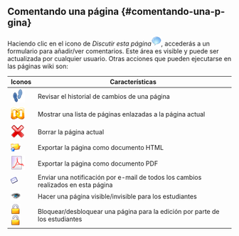 ## Comentando una página {#comentando-una-p-gina}

Haciendo clic en el icono de _Discutir esta página_![](../assets/graphics211.png), accederás a un formulario para añadir/ver comentarios. Este área es visible y puede ser actualizada por cualquier usuario. Otras acciones que pueden ejecutarse en las páginas wiki son:

| Iconos | Características |
| --- | --- |
| ![](../assets/images147.png) | Revisar el historial de cambios de una página |
| ![](../assets/images148.png) | Mostrar una lista de páginas enlazadas a la página actual |
| ![](../assets/images149.png) | Borrar la página actual |
| ![](../assets/images150.png) | Exportar la página como documento HTML |
| ![](../assets/graphics214.png) | Exportar la página como documento PDF |
| ![](../assets/graphics215.gif) | Enviar una notificación por e-mail de todos los cambios realizados en esta página |
| ![](../assets/graphics216.png) | Hacer una página visible/invisible para los estudiantes |
| ![](../assets/images155.png) ![](../assets/images152.png) | Bloquear/desbloquear una página para la edición por parte de los estudiantes |